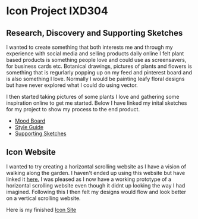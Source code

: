 # Icon Project IXD304

## Research, Discovery and Supporting Sketches

I wanted to create something that both interests me and through my experience with social media and selling products daily online I felt plant based products is something people love and could use as screensavers, for business cards etc.  Botanical drawings, pictures of plants and flowers is something that is regurlarly popping up on my feed and pinterest board and is also something I love. Normally I would be painting leafy floral designs but have never explored what I could do using vector. 

I then started taking pictures of some plants I love and gathering some inspiration online to get me started. Below I have linked my inital sketches for my project to show my process to the end product. 

* [Mood Board](https://uk.pinterest.com/grahamie/design/)
* [Style Guide](https://amygrahamie.github.io/icons/styleguide.html)
* [Supporting Sketches](https://amygrahamie.github.io/icons/sketches.html)


## Icon Website


I wanted to try creating a horizontal scrolling website as I have a vision of walking along the garden. I haven't ended up using this website but have linked it [here.](https://amygrahamie.github.io/icons/HorzScrolling/index.html) I was pleased as I now have a working prototype of a horizontal scrolling website even though it didnt up looking the way I had imagined.
Following this I then felt my designs would flow and look better on a vertical scrolling website. 

Here is my finished [Icon Site](https://amygrahamie.github.io/icons/icons.html)



